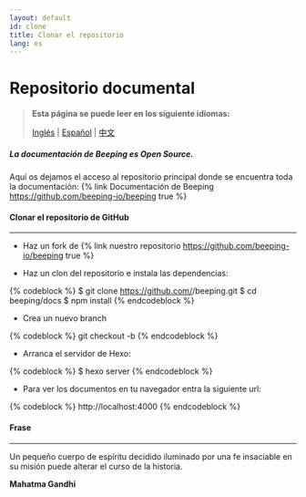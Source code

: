 ```yaml
---
layout: default
id: clone
title: Clonar el repositorio
lang: es
---
```


# Repositorio documental

> **Esta página se puede leer en los siguiente idiomas:**
> 
> [Inglés](/beeping/clone.html) | [Español](/beeping/es/clone.html) | [中文](/beeping/zh-CN/clone.html)

##### La documentación de **Beeping** es Open Source.

Aquí os dejamos el acceso al repositorio principal donde se encuentra toda la documentación: {% link Documentación de Beeping https://github.com/beeping-io/beeping true %}

#### Clonar el repositorio de GitHub

---

- Haz un fork de {% link nuestro repositorio https://github.com/beeping-io/beeping true %}

- Haz un clon del repositorio e instala las dependencias:

{% codeblock %}
$ git clone https://github.com/<username>/beeping.git
$ cd beeping/docs
$ npm install
{% endcodeblock %}

- Crea un nuevo branch

{% codeblock %}
git checkout -b <new feature>
{% endcodeblock %}

- Arranca el servidor de Hexo:

{% codeblock %}
$ hexo server
{% endcodeblock %}

- Para ver los documentos en tu navegador entra la siguiente url:

{% codeblock %}
http://localhost:4000
{% endcodeblock %}



#### Frase

---

Un pequeño cuerpo de espíritu decidido iluminado por una fe insaciable en su misión puede alterar el curso de la historia.

**Mahatma Gandhi**
